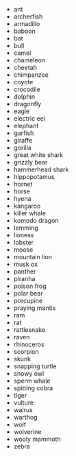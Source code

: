 - ant
- archerfish
- armadillo
- baboon
- bat
- bull
- camel
- chameleon
- cheetah
- chimpanzee
- coyote
- crocodile
- dolphin
- dragonfly
- eagle
- electric eel
- elephant
- garfish
- giraffe
- gorilla
- great white shark
- grizzly bear
- hammerhead shark
- hippopotamus
- hornet
- horse
- hyena
- kangaroo
- killer whale
- komodo dragon
- lemming
- lioness
- lobster
- moose
- mountain lion
- musk ox
- panther
- piranha
- poison frog
- polar bear
- porcupine
- praying mantis
- ram
- rat
- rattlesnake
- raven
- rhinoceros
- scorpion
- skunk
- snapping turtle
- snowy owl
- sperm whale
- spitting cobra
- tiger
- vulture
- walrus
- warthog
- wolf
- wolverine
- wooly mammoth
- zebra
